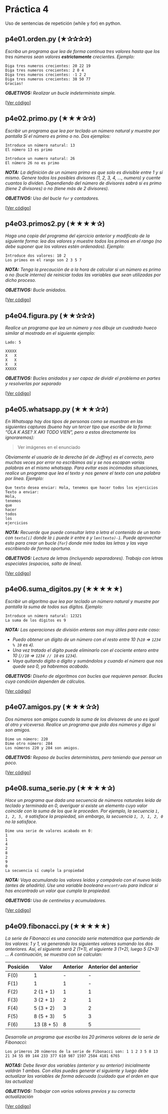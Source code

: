 # Práctica 4

Uso de sentencias de repetición (while y for) en python. 

## p4e01.orden.py (★✰✰✰✰) 
*Escriba un programa que lea de forma continua tres valores hasta que los tres números sean valores __estrictamente__ crecientes. Ejemplo:*

```
Diga tres numeros crecientes: 20 22 19
Diga tres numeros crecientes: 2 0 4
Diga tres numeros crecientes: -1 2 2
Diga tres numeros crecientes: 38 50 77
Gracias!
```

*__OBJETIVOS:__ Realizar un bucle indeterminista simple.*

[[Ver código]()]

## p4e02.primo.py (★★★✰✰) 
*Escribir un programa que lea por teclado un número natural y muestre por pantalla Si el número es primo o no. Dos ejemplos:*

```
Introduce un número natural: 13
El número 13 es primo

Introduce un numero natural: 26
El número 26 no es primo
```

*__NOTA:__ La definición de un número primo es que solo es divisible entre 1 y sí mismo. Genere todos los posibles divisores (1, 2, 3, 4, …, numero) y cuente cuantos lo dividen. Dependiendo del número de divisores sabrá si es primo (tiene 2 divisores) o no (tiene más de 2 divisores).*

*__OBJETIVOS:__ Uso del bucle `for` y contadores.*

[[Ver código]()]

## p4e03.primos2.py (★★★★✰) 
*Haga una copia del programa del ejercicio anterior y modifícalo de la siguiente forma: lea dos valores y muestre todos los primos en el rango (no debe suponer que los valores estén ordenados). Ejemplo:*

```
Introduce dos valores: 10 2
Los primos en el rango son 2 3 5 7
```

*__NOTA:__ Tenga la precaución de a la hora de calcular si un número es primo o no (bucle interno) de reiniciar todas las variables que sean utilizadas por dicho proceso.*

*__OBJETIVOS:__ Bucle anidados.*

[[Ver código]()]

## p4e04.figura.py (★★✰✰✰) 
*Realice un programa que lea un número y nos dibuje un cuadrado hueco similar al mostrado en el siguiente ejemplo:*

```
Lado: 5

XXXXX
X   X
X   X
X   X
XXXXX
```

*__OBJETIVOS:__ Bucles anidados y ser capaz de dividir el problema en partes y resolverlas por separado*

[[Ver código]()]

## p4e05.whatsapp.py (★★★✰✰) 
*En Whatsapp hay dos tipos de personas como se muestran en las siguientes capturas (bueno hay un tercer tipo que escribe de la forma: “OLA K ASE? X AKI TODO VIEN”, pero a estos directamente los ignoraremos):*

> Ver imágenes en el enunciado
                                         
*Obviamente el usuario de la derecha (el de Joffrey) es el correcto, pero muchas veces por error no escribimos así y se nos escapan varias palabras en el mismo whatsapp. Para evitar esas incómodas situaciones, realice un programa que lea el texto y nos genere el texto con una palabra por línea. Ejemplo:*

```
Que texto desea enviar: Hola, tenemos que hacer todos los ejercicios
Texto a enviar:
Hola,
tenemos
que
hacer
todos
los
ejercicios
```

*__NOTA:__ Recuerde que puede consultar letra a letra el contenido de un texto con `texto[i]` donde la `i` puede ir entre `0` y `len(texto)-1`. Puede aprovechar esto para crear un bucle (`for`) donde mire todas las letras y las vaya escribiendo de forma oportuna.*

*__OBJETIVOS:__ Lectura de letras (incluyendo separadores). Trabajo con letras especiales (espacios, salto de línea).*

[[Ver código]()]

## p4e06.suma_digitos.py (★★★★★) 
*Escribir un algoritmo que lea por teclado un número natural y muestre por pantalla la suma de todos sus dígitos. Ejemplo:*

```
Introduce un número natural: 12321
La suma de los dígitos es 9
```

*__NOTA:__ Las operaciones de división enteras son muy útiles para este caso:*
* *Puedo obtener un dígito de un número con el resto entre 10 (`%10` => `1234 % 10` es `4`).*
* *Una vez tratado el dígito puede eliminarlo con el cociente entero entre 10 (`//10` => `1234 // 10` es `1234`).*
* *Vaya quitando dígito a dígito y sumándolos y cuando el número que nos quede sea 0, ya habremos acabado.*

*__OBJETIVOS:__ Diseño de algoritmos con bucles que requieren pensar. Bucles cuya condición dependen de cálculos.*

[[Ver código]()]

## p4e07.amigos.py (★★★✰✰) 
*Dos números son amigos cuando la suma de los divisores de uno es igual al otro y viceversa. Realice un programa que pida dos números y diga si son amigos.*

```
Dime un número: 220
Dime otro número: 284
Los números 220 y 284 son amigos.
```

*__OBJETIVOS:__ Repaso de bucles deterministas, pero teniendo que pensar un poco.*

[[Ver código]()]

## p4e08.suma_serie.py (★★★★✰) 
*Hace un programa que dada una secuencia de números naturales leída de teclado y terminada en 0, averiguar si existe un elemento cuyo valor coincide con la suma de los que le proceden. Por ejemplo, la secuencia `1, 1, 2, 5, 0` satisface la propiedad, sin embargo, la secuencia `1, 3, 1, 2, 0` no la satisface.*

```
Dime una serie de valores acabado en 0: 
1
1
4
2
8
2
9
0
La secuencia sí cumple la propiedad
```
*__NOTA:__ Vaya acumulando los valores leídos y compárelo con el nuevo leído (antes de añadirlo). Use una variable booleana `encontrado` para indicar si has encontrado un valor que cumpla la propiedad.*

*__OBJETIVOS:__ Uso de centinelas y acumuladores.*

[[Ver código]()]

## p4e09.fibonacci.py (★★★★★) 
*La serie de Fibonacci es una conocida serie matemática que partiendo de los valores: 1 y 1, va generando los siguientes valores sumando los dos anteriores. Así, el siguiente será 2 (1+1), el siguiente 3 (1+2), luego 5 (2+3) … A continuación, se muestra con se calculan:*

Posición | Valor |	Anterior	| Anterior del anterior
--- | --- | --- | ---
F(0) | 1 | - | -
F(1) | 1 | 1 | -
F(2) | 2 (1 + 1) | 1 | 1
F(3) | 3 (2 + 1) | 2 | 1
F(4) | 5 (3 + 2) | 3 | 2
F(5) | 8 (5 + 3) | 5 | 3
F(6) | 13 (8 + 5) | 8 | 5

*Desarrolle un programa que escriba los 20 primeros valores de la serie de Fibonacci:*

```
Los primeros 20 números de la serie de Fibonacci son: 1 1 2 3 5 8 13 21 34 55 89 144 233 377 610 987 1597 2584 4181 6765
```

*__NOTAS:__ Debe llevar dos variables (anterior y su anterior) inicialmente valdrán 1 ambas. Con ellas puedes generar el siguiente y luego debe actualizar las variables de forma adecuada (cuidado que el orden en que las actualiza)*

*__OBJETIVOS:__ Trabajar con varios valores previos y su correcta actualización*

[[Ver código]()]
